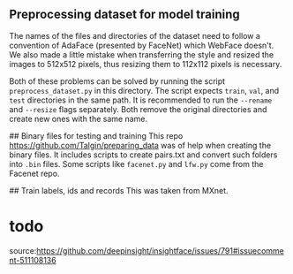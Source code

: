 ## Preprocessing dataset for model training
The names of the files and directories of the dataset need to follow a convention of AdaFace (presented by FaceNet) 
which WebFace doesn't.
We also made a little mistake when transferring the style and resized the images to 512x512 pixels, 
thus resizing them to 112x112 pixels is necessary.

Both of these problems can be solved by running the script `preprocess_dataset.py` in this directory. 
The script expects `train`, `val`, and `test` directories in the same path. It is recommended to run the 
`--rename` and `--resize` flags separately. Both remove the original directories and create new ones with the same name.

## Binary files for testing and training
This repo https://github.com/Talgin/preparing_data was of help when creating the binary files. It includes scripts 
to create pairs.txt and convert such folders into `.bin` files. Some scripts like `facenet.py` and `lfw.py` come from
the Facenet repo.

## Train labels, ids and records
This was taken from MXnet.

# todo


source:https://github.com/deepinsight/insightface/issues/791#issuecomment-511108136